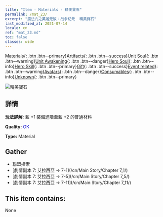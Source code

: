 ```yaml
---
title: "Item - Materials - 精美寶石"
permalink: /mat_23/
excerpt: "魔法门之英雄无敌：战争纪元  精美寶石"
last_modified_at: 2021-07-14
locale: cn
ref: "mat_23.md"
toc: false
classes: wide
---
```

 [Materials](/ItemsCN/){: .btn .btn--primary}[Artifacts](/ItemsCN/Artifacts/){: .btn .btn--success}[Unit Soul](/ItemsCN/UnitSoul/){: .btn .btn--warning}[Unit Awakening](/ItemsCN/UnitAwakening/){: .btn .btn--danger}[Hero Soul](/ItemsCN/HeroSoul/){: .btn .btn--info}[Hero Skill](/ItemsCN/HeroSkill/){: .btn .btn--primary}[Gift](/ItemsCN/Gift/){: .btn .btn--success}[Event related](/ItemsCN/Events/){: .btn .btn--warning}[Avatars](/ItemsCN/Avatars/){: .btn .btn--danger}[Consumables](/ItemsCN/Consumables/){: .btn .btn--info}[Unknown](/ItemsCN/Unknown/){: .btn .btn--primary}

 ![精美寶石](/images/t/i_cailiao_baoshi1.png)

## 詳情
 **玩法詳解:** 藍 +1 裝備進階至藍 +2 的普通材料

 **Quality:** <span style="color: #0000CD">OK</span>

 **Type:** Material

## Gather

*    聯盟探索 
*    [劇情副本 7: 艾拉西亞 -> 7-1](/cn/Main Story/Chapter 7_1/) 
*    [劇情副本 7: 艾拉西亞 -> 7-5](/cn/Main Story/Chapter 7_5/) 
*    [劇情副本 7: 艾拉西亞 -> 7-11](/cn/Main Story/Chapter 7_11/) 

## This item contains:

  None

